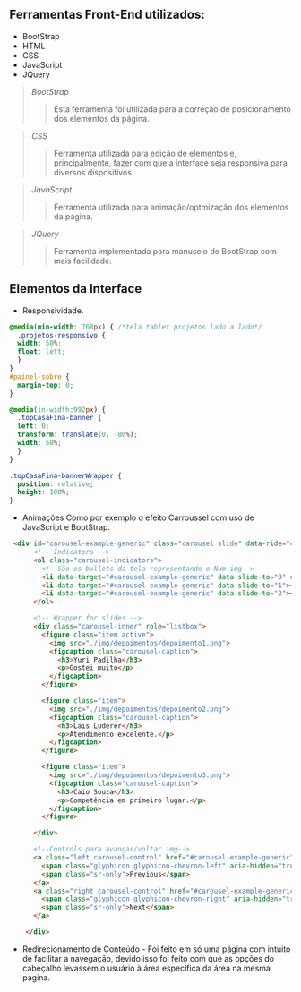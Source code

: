 ## Ferramentas Front-End utilizados:
  - BootStrap
  - HTML
  - CSS
  - JavaScript
  - JQuery
 
> *BootStrap*
>> Esta ferramenta foi utilizada para a correção de posicionamento dos elementos da página.

> *CSS*
>> Ferramenta utilizada para edição de elementos e, principalmente, fazer com que a interface seja responsiva para diversos dispositivos. <br>

> *JavaScript*
>> Ferramenta utilizada para animação/optmização dos elementos da página.

> *JQuery*
>> Ferramenta implementada para manuseio de BootStrap com mais facilidade.

## Elementos da Interface
  
  - Responsividade.
  ```css
@media(min-width: 768px) { /*tela tablet projetos lado a lado*/
    .projetos-responsivo {
    width: 50%;
    float: left;
    }
}
#painel-sobre {
    margin-top: 0;
}

@media(in-width:992px) {
    .topCasaFina-banner {
    left: 0;
    transform: translate(0, -80%);
    width: 50%;
    }
}

.topCasaFina-bannerWrapper {
    position: relative;
    height: 100%;
}

```
- Animações
Como por exemplo o efeito Carroussel com uso de JavaScript e BootStrap.

```html
 <div id="carousel-example-generic" class="carousel slide" data-ride="carousel">
      <!-- Indicators -->
      <ol class="carousel-indicators">
        <!--São os bullets da tela representando o Num img-->
        <li data-target="#carousel-example-generic" data-slide-to="0" class="active"></li>
        <li data-target="#carousel-example-generic" data-slide-to="1"></li>
        <li data-target="#carousel-example-generic" data-slide-to="2"></li>
      </ol>

      <!-- Wrapper for slides -->
      <div class="carousel-inner" role="listbox">
        <figure class="item active">
          <img src="./img/depoimentos/depoimento1.png">
          <figcaption class="carousel-caption">
            <h3>Yuri Padilha</h3>
            <p>Gostei muito</p>
          </figcaption>
        </figure>

        <figure class="item">
          <img src="./img/depoimentos/depoimento2.png">
          <figcaption class="carousel-caption">
            <h3>Lais Luderer</h3>
            <p>Atendimento excelente.</p>
          </figcaption>
        </figure>

        <figure class="item">
          <img src="./img/depoimentos/depoimento3.png">
          <figcaption class="carousel-caption">
            <h3>Caio Souza</h3>
            <p>Competência em primeiro lugar.</p>
          </figcaption>
        </figure>

      </div>

      <!--Controls para avançar/voltar img-->
      <a class="left carousel-control" href="#carousel-example-generic" role="button" data-slide="prev">
        <span class="glyphicon glyphicon-chevron-left" aria-hidden="true"></span>
        <span class="sr-only">Previous</span>
      </a>
      <a class="right carousel-control" href="#carousel-example-generic" role="button" data-slide="next">
        <span class="glyphicon glyphicon-chevron-right" aria-hidden="true"></span>
        <span class="sr-only">Next</span>
      </a>

    </div>
```
- Redirecionamento de Conteúdo - Foi feito em só uma página com intuito de facilitar a navegação, devido isso foi feito com que as opções do cabeçalho levassem o usuário à área específica da área na mesma página.
